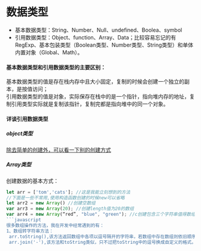 # 数据类型
* 基本数据类型：String、Number、Null、undefined、Boolea、symbol
* 引用数据类型：Object、function、Array、Data；比较容易忘记的有RegExp、基本包装类型（Boolean类型、Number类型、String类型）和单体内置对象（Global、Math）。  

#### 基本数据类型和引用数据类型的主要区别：  
基本数据类型的值是存在栈内存中且大小固定，复制的时候会创建一个独立的副本，是按值访问；  
引用数据类型的值是对象，实际保存在栈中的是一个指针，指向堆内存的地址，复制引用类型实际就是复制该指针，复制完都是指向堆中的同一个对象。  

#### 详谈引用数据类型
##### object类型
[除去简单的创建外，可以看一下别的创建方式](https://www.jb51.net/article/77676.htm)
##### Array类型
创建数据的基本方式：
```javascript
let arr = ['tom','cats']; //这是我能立刻想到的方法
//下面是一些不常用,使用构造函数创建的时候new可以省略
let arr2 = new Array() //创建空数组
var arr3 = new Array(20); //创建length值为20的数组
var arr4 = new Array(“red”, "blue", "green"); //c创建包含三个字符串值得数组
```javascript
很多数组操作的方法，我在开发中经常遇到的有：  
1、数组转字符串方法：  
 arr.toString(),该方法返回数组中各项以逗号隔开的字符串，若数组中存在数组则依旧顺序罗列出来；  
 arr.join('-'),该方法和toString类似，只不过把toString中的逗号换成自定义的格式。
